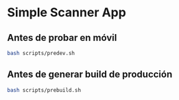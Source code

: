 # Simple Scanner App

## Antes de probar en móvil

```bash
bash scripts/predev.sh
```

## Antes de generar build de producción

```bash
bash scripts/prebuild.sh
```
